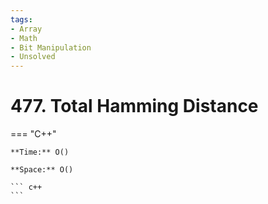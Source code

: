 ```yaml
---
tags:
- Array
- Math
- Bit Manipulation
- Unsolved
---
```



# 477. Total Hamming Distance

=== "C++"

    **Time:** O()

    **Space:** O()

    ``` c++
    ```